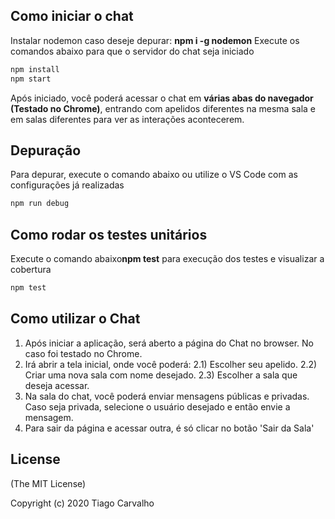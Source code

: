 
## Como iniciar o chat
Instalar nodemon caso deseje depurar: **npm i -g nodemon**
Execute os comandos abaixo para que o servidor do chat seja iniciado

```bash
npm install
npm start
```

Após iniciado, você poderá acessar o chat em **várias abas do navegador (Testado no Chrome)**, entrando com apelidos diferentes na mesma sala e em salas diferentes para ver as interações acontecerem.

## Depuração
Para depurar, execute o comando abaixo ou utilize o VS Code com as configurações já realizadas

```bash
npm run debug
```

## Como rodar os testes unitários
Execute o comando abaixo**npm test** para execução dos testes e visualizar a cobertura

```bash
npm test
```

## Como utilizar o Chat

1) Após iniciar a aplicação, será aberto a página do Chat no browser. No caso foi testado no Chrome.
2) Irá abrir a tela inicial, onde você poderá:
  2.1) Escolher seu apelido.
  2.2) Criar uma nova sala com nome desejado.
  2.3) Escolher a sala que deseja acessar.
3) Na sala do chat, você poderá enviar mensagens públicas e privadas. Caso seja privada, selecione o usuário desejado e então envie a mensagem.
4) Para sair da página e acessar outra, é só clicar no botão 'Sair da Sala'


## License
(The MIT License)

Copyright (c) 2020 Tiago Carvalho